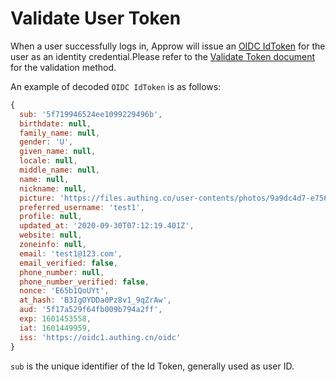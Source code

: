 # Validate User Token

<LastUpdated/>

When a user successfully logs in, Approw will issue an [OIDC IdToken](/concepts/id-token.md) for the user as an identity credential.Please refer to the [Validate Token document](/guides/faqs/how-to-validate-user-token.md) for the validation method.

An example of decoded `OIDC IdToken` is as follows:

```javascript
{
  sub: '5f719946524ee1099229496b',
  birthdate: null,
  family_name: null,
  gender: 'U',
  given_name: null,
  locale: null,
  middle_name: null,
  name: null,
  nickname: null,
  picture: 'https://files.authing.co/user-contents/photos/9a9dc4d7-e756-45b1-81d8-095a28e476c6.jpg',
  preferred_username: 'test1',
  profile: null,
  updated_at: '2020-09-30T07:12:19.401Z',
  website: null,
  zoneinfo: null,
  email: 'test1@123.com',
  email_verified: false,
  phone_number: null,
  phone_number_verified: false,
  nonce: 'E65b1QoUYt',
  at_hash: 'B3IgOYDDa0Pz8v1_9qZrAw',
  aud: '5f17a529f64fb009b794a2ff',
  exp: 1601453558,
  iat: 1601449959,
  iss: 'https://oidc1.authing.cn/oidc'
}
```

`sub` is the unique identifier of the Id Token, generally used as user ID.